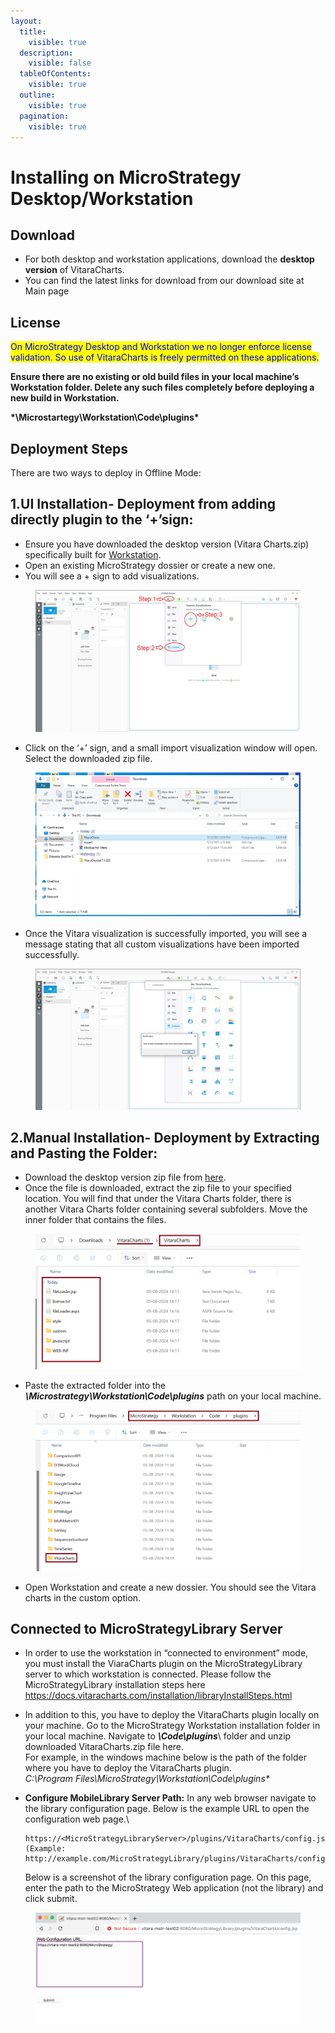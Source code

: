 ```yaml
---
layout:
  title:
    visible: true
  description:
    visible: false
  tableOfContents:
    visible: true
  outline:
    visible: true
  pagination:
    visible: true
---
```


# Installing on MicroStrategy Desktop/Workstation

## Download <a href="#download" id="download"></a>

* For both desktop and workstation applications, download the **desktop version** of VitaraCharts.
* You can find the latest links for download from our download site at Main page

## License <a href="#license" id="license"></a>

<mark style="color:blue;">On MicroStrategy Desktop and Workstation we no longer enforce license validation. So use of VitaraCharts is freely permitted on these applications.</mark>

**Ensure there are no existing or old build files in your local machine’s Workstation folder. Delete any such files completely before deploying a new build in Workstation.**

**\*\Microstartegy\Workstation\Code\plugins\***

## Deployment Steps <a href="#deployment-steps" id="deployment-steps"></a>

There are two ways to deploy in Offline Mode:

## **1.UI Installation- Deployment from adding directly plugin to the ‘+’sign:**

* Ensure you have downloaded the desktop version (Vitara Charts.zip) specifically built for [Workstation](https://www.vitaracharts.com/product-downloads).
* Open an existing MicroStrategy dossier or create a new one.
* You will see a ​+​ sign to add visualizations.

<figure><img src="../.gitbook/assets/image (1).png" alt=""><figcaption></figcaption></figure>

* Click on the ‘+’ sign, and a small import visualization window will open. Select the downloaded zip file.

<figure><img src="../.gitbook/assets/image (2).png" alt=""><figcaption></figcaption></figure>

* Once the Vitara visualization is successfully imported, you will see a message stating that all custom visualizations have been imported successfully.

<figure><img src="../.gitbook/assets/image (3).png" alt=""><figcaption></figcaption></figure>

## **2.Manual Installation- Deployment by Extracting and Pasting the Folder:**

* Download the desktop version zip file from [here](https://www.vitaracharts.com/product-downloads).
* Once the file is downloaded, extract the zip file to your specified location. You will find that under the Vitara Charts folder, there is another Vitara Charts folder containing several subfolders. Move the inner folder that contains the files.&#x20;

<figure><img src="../.gitbook/assets/image (4).png" alt=""><figcaption></figcaption></figure>

* Paste the extracted folder into the _**\Microstrategy\Workstation\Code\plugins**_ path on your local machine.&#x20;

<figure><img src="../.gitbook/assets/image (5).png" alt=""><figcaption></figcaption></figure>

* Open Workstation and create a new dossier. You should see the Vitara charts in the custom option.

## Connected to MicroStrategyLibrary Server <a href="#connected-to-microstrategylibrary-server" id="connected-to-microstrategylibrary-server"></a>

* In order to use the workstation in “connected to environment” mode, you must install the ViaraCharts plugin on the MicroStrategyLibrary server to which workstation is connected. Please follow the MicroStrategyLibrary installation steps here https://docs.vitaracharts.com/installation/libraryInstallSteps.html
* In addition to this, you have to deploy the VitaraCharts plugin locally on your machine. Go to the MicroStrategy Workstation installation folder in your local machine. Navigate to _**\Code\plugins**_\ folder and unzip downloaded VitaraCharts.zip file here.\
  For example, in the windows machine below is the path of the folder where you have to deploy the VitaraCharts plugin.\
  _C:\Program Files\MicroStrategy\Workstation\Code\plugins\*_
*   **Configure MobileLibrary Server Path:** In any web browser navigate to the library configuration page. Below is the example URL to open the configuration web page.\


    ```
    https://<MicroStrategyLibraryServer>/plugins/VitaraCharts/config.jsp 
    (Example: ​http://example.com/MicroStrategyLibrary/plugins/VitaraCharts/config.jsp)
    ```

    Below is a screenshot of the library configuration page. On this page, enter the path to the MicroStrategy Web application (not the library) and click submit.

<figure><img src="../.gitbook/assets/image (6).png" alt=""><figcaption></figcaption></figure>
